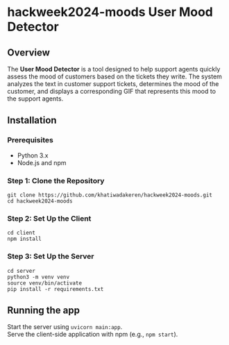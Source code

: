 # hackweek2024-moods User Mood Detector

## Overview
The **User Mood Detector** is a tool designed to help support agents quickly assess the mood of customers based on the tickets they write. The system analyzes the text in customer support tickets, determines the mood of the customer, and displays a corresponding GIF that represents this mood to the support agents.

## Installation

### Prerequisites

- Python 3.x
- Node.js and npm

### Step 1: Clone the Repository

`git clone https://github.com/khatiwadakeren/hackweek2024-moods.git`  
`cd hackweek2024-moods`


### Step 2: Set Up the Client
`cd client`  
`npm install`

### Step 3: Set Up the Server
`cd server`  
`python3 -m venv venv`  
`source venv/bin/activate`  
`pip install -r requirements.txt`


## Running the app
Start the server using `uvicorn main:app`.  
Serve the client-side application with npm (e.g., `npm start`).

